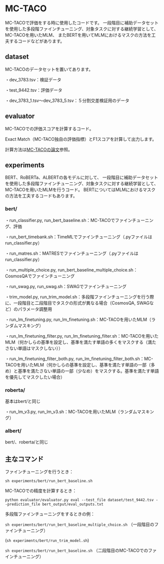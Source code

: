 # MC-TACO

MC-TACOで評価をする時に使用したコードです。
一段階目に補助データセットを使用した多段階ファインチューニング、対象タスクに対する継続学習として、MC-TACOを用いたMLM、
またBERTを用いてMLMにおけるマスクの方法を工夫するコードなどがあります。

## dataset

MC-TACOのデータセットを置いてあります。

・dev_3783.tsv：検証データ

・test_9442.tsv：評価データ

・dev_3783_1.tsv〜dev_3783_5.tsv：５分割交差検証用のデータ

## evaluator

MC-TACOでの評価スコアを計算するコード。

Exact Match（MC-TACO独自の評価指標）とF1スコアを計算して出力します。

計算方法は[MC-TACOの論文](https://aclanthology.org/D19-1332/)参照。

## experiments

BERT、RoBERTa、ALBERTの各モデルに対して、
一段階目に補助データセットを使用した多段階ファインチューニング、対象タスクに対する継続学習として、MC-TACOを用いたMLMを行うコード。
BERTについてはMLMにおけるマスクの方法を工夫するコードもあります。

### bert/
・run_classifier.py, run_bert_baseline.sh：MC-TACOでファインチューニング、評価

・run_bert_timebank.sh：TimeMLでファインチューニング（.pyファイルはrun_classifier.py）

・run_matres.sh：MATRESでファインチューニング（.pyファイルはrun_classifier.py）

・run_multiple_choice.py, run_bert_baseline_multiple_choice.sh：CosmosQAでファインチューニング

・run_swag.py, run_swag.sh：SWAGでファインチューニング

・trim_model.py, run_trim_model.sh：多段階ファインチューニングを行う際に、一段階目と二段階目でタスクの形式が異なる場合（CosmosQA, SWAGなど）のパラメータ調整用

・run_lm_finetuning.py, run_lm_finetuning.sh：MC-TACOを用いたMLM（ランダムマスキング）

・run_lm_finetuning_filter.py, run_lm_finetuning_filter.sh：MC-TACOを用いたMLM（何かしらの基準を設定し、基準を満たす単語の多くをマスクする（満たさない単語はマスクしない））

・run_lm_finetuning_filter_both.py, run_lm_finetuning_filter_both.sh：MC-TACOを用いたMLM（何かしらの基準を設定し、基準を満たす単語の一部（多め）と基準を満たさない単語の一部（少なめ）をマスクする。基準を満たす単語を優先してマスクしたい場合）

### roberta/
基本はbert/と同じ

・run_lm_v3.py, run_lm_v3.sh：MC-TACOを用いたMLM（ランダムマスキング）


### albert/
bert/、roberta/と同じ


## 主なコマンド

ファインチューニングを行うとき：

`sh experiments/bert/run_bert_baseline.sh`

MC-TACOでの精度を計算するとき：

`python evaluator/evaluator.py eval --test_file dataset/test_9442.tsv --prediction_file bert_output/eval_outputs.txt`

多段階ファインチューニングをするときの例：

`sh experiments/bert/run_bert_baseline_multiple_choice.sh`
（一段階目のファインチューニング）

(`sh experiments/bert/run_trim_model.sh`)

`sh experiments/bert/run_bert_baseline.sh`
（二段階目のMC-TACOでのファインチューニング）
